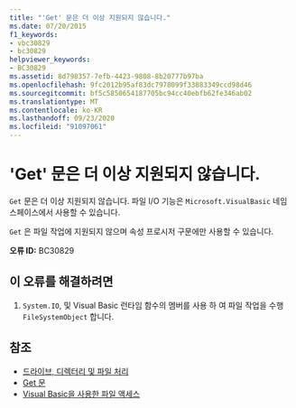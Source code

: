 ```yaml
---
title: "'Get' 문은 더 이상 지원되지 않습니다."
ms.date: 07/20/2015
f1_keywords:
- vbc30829
- bc30829
helpviewer_keywords:
- BC30829
ms.assetid: 8d798357-7efb-4423-9808-8b20777b97ba
ms.openlocfilehash: 9fc2012b95af83dc7978099f33883349ccd98d46
ms.sourcegitcommit: bf5c5850654187705bc94cc40ebfb62fe346ab02
ms.translationtype: MT
ms.contentlocale: ko-KR
ms.lasthandoff: 09/23/2020
ms.locfileid: "91097061"
---
```

# <a name="get-statements-are-no-longer-supported"></a>'Get' 문은 더 이상 지원되지 않습니다.

`Get` 문은 더 이상 지원되지 않습니다. 파일 I/O 기능은 `Microsoft.VisualBasic` 네임스페이스에서 사용할 수 있습니다.  
  
 `Get` 은 파일 작업에 지원되지 않으며 속성 프로시저 구문에만 사용할 수 있습니다.  
  
 **오류 ID:** BC30829  
  
## <a name="to-correct-this-error"></a>이 오류를 해결하려면  
  
1. `System.IO`, 및 Visual Basic 런타임 함수의 멤버를 사용 하 여 파일 작업을 수행 `FileSystemObject` 합니다.  
  
## <a name="see-also"></a>참조

- [드라이브, 디렉터리 및 파일 처리](../developing-apps/programming/drives-directories-files/index.md)
- [Get 문](../language-reference/statements/get-statement.md)
- [Visual Basic을 사용한 파일 액세스](../developing-apps/programming/drives-directories-files/file-access.md)
